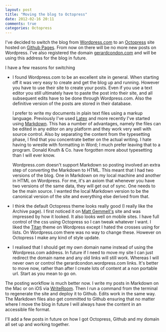 ```yaml
---
layout: post
title: "Moving the blog to Octopress"
date: 2012-02-16 20:11
comments: true
categories: Octopress
---
```

I've decided to switch the blog from [Wordpress.com](http://www.wordpress.com) to an [Octopress](http://www.octopress.org) site hosted on [Github Pages](http://pages.github.com). From now on there will be no more new posts on Wordpress. I've also registered the domain [gerardcondon.com](http://www.gerardcondon.com) and will be using this address for the blog in future. 

I have a few reasons for switching

* I found Wordpress.com to be an excellent site in general. When starting off it was very easy to create and get the blog up and running. However you have to use their site to create your posts. Even if you use a text editor you still ultimately have to paste the post into their site, and all subsequent edits have to be done through Wordpress.com. Also the definitive version of the posts are stored in their database. 

    I prefer to write my documents in plain text files using a markup language. Previously I've used [Latex](http://www.latex-project.org/) and more recently I've started using [Markdown](http://daringfireball.net/projects/markdown/). This has a number of advantages, namely the files can be edited in any editor on any platform and they work very well with source control. Also by separating the content from the typesetting phase, I find that you concentrate better on the actual writing. I hate having to wrestle with formatting in Word; I much prefer leaving that to a program. Donald Knuth & Co. have forgotten more about typesetting than I will ever know.

    Wordpress.com doesn't support Markdown so posting involved an extra step of converting the Markdown to HTML. This meant that I had two versions of the blog. One in Markdown on my local machine and another in HTML on Wordpress. For me, it's an axiom that whenever you have two versions of the same data, they will get out of sync. One needs to be the main source. I wanted the local Markdown version to be the canonical version of the site and everything else derived from that.

* I think the default Octopress theme looks really good (I really like the Archive page). I first noticed it on [Matt Gemmell's](http://www.mattgemmell.com) site and was impressed by how it looked. It also looks well on mobile sites. I have full control of the css using Octopress so I can tweak whatever I want. I liked the [Titan](http://theme.wordpress.com/themes/titan/) theme on Wordpress except I hated the crosses using for lists. On Wordpress.com there was no way to change these. However on Octopress I make any kind of style update.

* I realised that I should get my own domain name instead of using the Wordpress.com address. In future if I need to move my site I can just redirect the domain name and any old links will still work. Whereas I will never own or control the gerardcondon.wordpress.com links. It's better to move now, rather than after I create lots of content at a non portable url. Start as you mean to go on.

The posting workflow is much better now. I write my posts in Markdown on the Mac or on iOS via [WriteRoom](http://www.hogbaysoftware.com/products/writeroom). Then I run a command from the terminal to regenerate the site and deploy it to Github. Edits work in the same way. The Markdown files also get committed to Github ensuring that no matter where I move the blog in future I will always have the content in an accessible file format. 

I'll add a few posts in future on how I got Octopress, Github and my domain all set up and working together.
